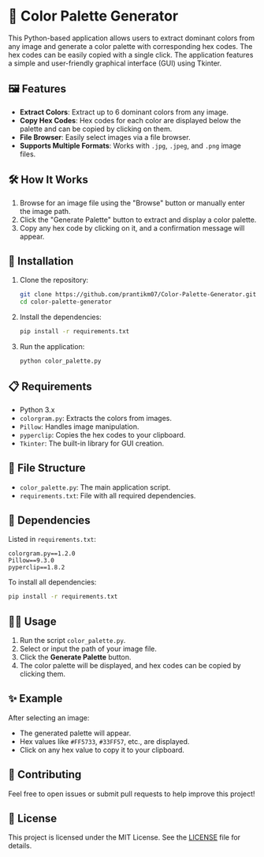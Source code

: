# 🎨 Color Palette Generator

This Python-based application allows users to extract dominant colors from any image and generate a color palette with corresponding hex codes. The hex codes can be easily copied with a single click. The application features a simple and user-friendly graphical interface (GUI) using Tkinter.

## 🖼 Features
- **Extract Colors**: Extract up to 6 dominant colors from any image.
- **Copy Hex Codes**: Hex codes for each color are displayed below the palette and can be copied by clicking on them.
- **File Browser**: Easily select images via a file browser.
- **Supports Multiple Formats**: Works with `.jpg`, `.jpeg`, and `.png` image files.


## 🛠 How It Works
1. Browse for an image file using the "Browse" button or manually enter the image path.
2. Click the "Generate Palette" button to extract and display a color palette.
3. Copy any hex code by clicking on it, and a confirmation message will appear.

## 🔧 Installation

1. Clone the repository:
   ```bash
   git clone https://github.com/prantikm07/Color-Palette-Generator.git
   cd color-palette-generator
   ```

2. Install the dependencies:
   ```bash
   pip install -r requirements.txt
   ```

3. Run the application:
   ```bash
   python color_palette.py
   ```

## 📋 Requirements
- Python 3.x
- `colorgram.py`: Extracts the colors from images.
- `Pillow`: Handles image manipulation.
- `pyperclip`: Copies the hex codes to your clipboard.
- `Tkinter`: The built-in library for GUI creation.

## 📄 File Structure
- `color_palette.py`: The main application script.
- `requirements.txt`: File with all required dependencies.

## 🧰 Dependencies
Listed in `requirements.txt`:
```plaintext
colorgram.py==1.2.0
Pillow==9.3.0
pyperclip==1.8.2
```

To install all dependencies:
```bash
pip install -r requirements.txt
```

## 👨‍💻 Usage

1. Run the script `color_palette.py`.
2. Select or input the path of your image file.
3. Click the **Generate Palette** button.
4. The color palette will be displayed, and hex codes can be copied by clicking them.

## ✨ Example

After selecting an image:

- The generated palette will appear.
- Hex values like `#FF5733`, `#33FF57`, etc., are displayed.
- Click on any hex value to copy it to your clipboard.

## 🤝 Contributing
Feel free to open issues or submit pull requests to help improve this project!

## 📝 License
This project is licensed under the MIT License. See the [LICENSE](LICENSE) file for details.
